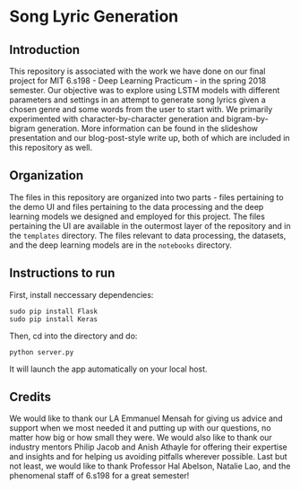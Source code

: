 # Song Lyric Generation
## Introduction
This repository is associated with the work we have done on our final project for MIT 6.s198 - Deep Learning Practicum - in the 
spring 2018 semester. Our objective was to explore using LSTM models with different parameters and settings in an attempt to 
generate song lyrics given a chosen genre and some words from the user to start with. We primarily experimented with character-by-character
generation and bigram-by-bigram generation. More information can be found in the slideshow presentation and our blog-post-style write up,
both of which are included in this repository as well. 

## Organization
The files in this repository are organized into two parts - files pertaining to the demo UI and files pertaining to the data 
processing and the deep learning models we designed and employed for this project. The files pertaining the UI are available in
the outermost layer of the repository and in the `templates` directory. The files relevant to data processing, the datasets, and 
the deep learning models are in the `notebooks` directory.

## Instructions to run 
First, install neccessary dependencies:
```
sudo pip install Flask 
sudo pip install Keras 
```
Then, cd into the directory and do:
```
python server.py 
```

It will launch the app automatically on your local host. 



## Credits
We would like to thank our LA Emmanuel Mensah for giving us advice and support when we most needed it and putting up with our questions,
no matter how big or how small they were. We would also like to thank our industry mentors Philip Jacob and Anish Athayle for offering 
their expertise and insights and for helping us avoiding pitfalls wherever possible. Last but not least, we would like to thank 
Professor Hal Abelson, Natalie Lao, and the phenomenal staff of 6.s198 for a great semester!
